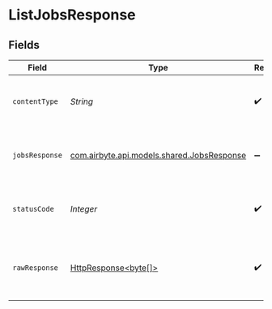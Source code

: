 # ListJobsResponse


## Fields

| Field                                                                                                                                                                                                                                                    | Type                                                                                                                                                                                                                                                     | Required                                                                                                                                                                                                                                                 | Description                                                                                                                                                                                                                                              | Example                                                                                                                                                                                                                                                  |
| -------------------------------------------------------------------------------------------------------------------------------------------------------------------------------------------------------------------------------------------------------- | -------------------------------------------------------------------------------------------------------------------------------------------------------------------------------------------------------------------------------------------------------- | -------------------------------------------------------------------------------------------------------------------------------------------------------------------------------------------------------------------------------------------------------- | -------------------------------------------------------------------------------------------------------------------------------------------------------------------------------------------------------------------------------------------------------- | -------------------------------------------------------------------------------------------------------------------------------------------------------------------------------------------------------------------------------------------------------- |
| `contentType`                                                                                                                                                                                                                                            | *String*                                                                                                                                                                                                                                                 | :heavy_check_mark:                                                                                                                                                                                                                                       | HTTP response content type for this operation                                                                                                                                                                                                            |                                                                                                                                                                                                                                                          |
| `jobsResponse`                                                                                                                                                                                                                                           | [com.airbyte.api.models.shared.JobsResponse](../../models/shared/JobsResponse.md)                                                                                                                                                                        | :heavy_minus_sign:                                                                                                                                                                                                                                       | List all the Jobs by connectionId.                                                                                                                                                                                                                       | {"next":"https://api.airbyte.com/v1/jobs?limit=5&offset=10","previous":"https://api.airbyte.com/v1/jobs?limit=5&offset=0","data":[{"id":"18dccc91-0ab1-4f72-9ed7-0b8fc27c5826","status":"running","jobType":"sync","startTime":"2023-03-25T01:30:50Z"}]} |
| `statusCode`                                                                                                                                                                                                                                             | *Integer*                                                                                                                                                                                                                                                | :heavy_check_mark:                                                                                                                                                                                                                                       | HTTP response status code for this operation                                                                                                                                                                                                             |                                                                                                                                                                                                                                                          |
| `rawResponse`                                                                                                                                                                                                                                            | [HttpResponse<byte[]>](https://docs.oracle.com/en/java/javase/11/docs/api/java.net.http/java/net/http/HttpResponse.html)                                                                                                                                 | :heavy_check_mark:                                                                                                                                                                                                                                       | Raw HTTP response; suitable for custom response parsing                                                                                                                                                                                                  |                                                                                                                                                                                                                                                          |